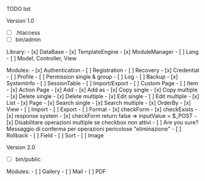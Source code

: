 TODO list

Version 1.0

- [ ] .htaccess
- [ ] bin/admin

Library:
	- [x] DataBase
	- [x] TemplateEngine
	- [x] ModuleManager
	- [ ] Lang
	- [ ] Model, Controller, View

Modules: 
	- [x] Authentication
	- [ ] Registration
	- [ ] Recovery
	- [x] Credential
	- [ ] Profile
	- [ ] Permission single & group
	- [ ] Log
	- [ ] Backup
	- [x] SystemInfo
	- [ ] SessionTable
	- [ ] Import/Export
	- [ ] Custom Page
	- [ ] Item
		- [x] Action Page
		- [x] Add
		- [x] Add as
		- [x] Copy single
		- [x] Copy multiple
		- [x] Delete single
		- [x] Delete multiple
		- [x] Edit single
		- [ ] Edit multiple
		- [x] List
		- [x] Page 
		- [x] Search single
		- [x] Search multiple
		- [x] OrderBy
		- [x] View
		- [ ] Import
		- [ ] Export
		- [ ] Format
		- [x] checkForm
		- [x] checkExists
		- [x] response system
		- [x] checkForm return false => inputValue = $_POST
		- [x] Disabilitare operazioni multiple se checkbox non attivi
		- [ ] Are you sure? Messaggio di conferma per operazioni pericolose "eliminazione"
		- [ ] Rollback
		- [ ] Field
			- [ ] Sort
			- [ ] Image

Version 2.0

- [ ] bin/public

Modules:
	- [ ] Gallery
	- [ ] Mail
	- [ ] PDF

